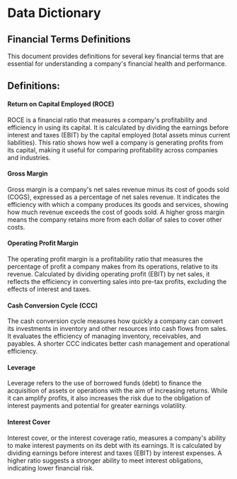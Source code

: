 # Data Dictionary

## Financial Terms Definitions

This document provides definitions for several key financial terms that are essential for understanding a company's financial health and performance.

## Definitions:

#### Return on Capital Employed (ROCE)
ROCE is a financial ratio that measures a company's profitability and efficiency in using its capital. It is calculated by dividing the earnings before interest and taxes (EBIT) by the capital employed (total assets minus current liabilities). This ratio shows how well a company is generating profits from its capital, making it useful for comparing profitability across companies and industries.

#### Gross Margin
Gross margin is a company's net sales revenue minus its cost of goods sold (COGS), expressed as a percentage of net sales revenue. It indicates the efficiency with which a company produces its goods and services, showing how much revenue exceeds the cost of goods sold. A higher gross margin means the company retains more from each dollar of sales to cover other costs.

#### Operating Profit Margin
The operating profit margin is a profitability ratio that measures the percentage of profit a company makes from its operations, relative to its revenue. Calculated by dividing operating profit (EBIT) by net sales, it reflects the efficiency in converting sales into pre-tax profits, excluding the effects of interest and taxes.

#### Cash Conversion Cycle (CCC)
The cash conversion cycle measures how quickly a company can convert its investments in inventory and other resources into cash flows from sales. It evaluates the efficiency of managing inventory, receivables, and payables. A shorter CCC indicates better cash management and operational efficiency.

#### Leverage
Leverage refers to the use of borrowed funds (debt) to finance the acquisition of assets or operations with the aim of increasing returns. While it can amplify profits, it also increases the risk due to the obligation of interest payments and potential for greater earnings volatility.

#### Interest Cover
Interest cover, or the interest coverage ratio, measures a company's ability to make interest payments on its debt with its earnings. It is calculated by dividing earnings before interest and taxes (EBIT) by interest expenses. A higher ratio suggests a stronger ability to meet interest obligations, indicating lower financial risk.


